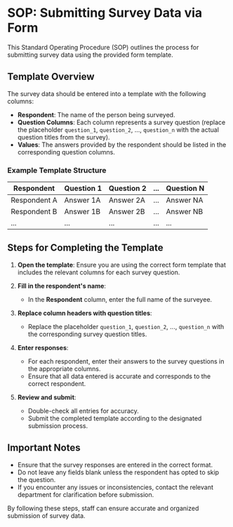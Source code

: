 # SOP: Submitting Survey Data via Form

This Standard Operating Procedure (SOP) outlines the process for submitting survey data using the provided form template. 

## Template Overview

The survey data should be entered into a template with the following columns:

- **Respondent**: The name of the person being surveyed.
- **Question Columns**: Each column represents a survey question (replace the placeholder `question_1`, `question_2`, ..., `question_n` with the actual question titles from the survey).
- **Values**: The answers provided by the respondent should be listed in the corresponding question columns.

### Example Template Structure

| Respondent   | Question 1   | Question 2   | ... | Question N   |
|--------------|--------------|--------------|-----|--------------|
| Respondent A | Answer 1A    | Answer 2A    | ... | Answer NA    |
| Respondent B | Answer 1B    | Answer 2B    | ... | Answer NB    |
| ...          | ...          | ...          | ... | ...          |

## Steps for Completing the Template

1. **Open the template**: Ensure you are using the correct form template that includes the relevant columns for each survey question.
   
2. **Fill in the respondent's name**: 
   - In the **Respondent** column, enter the full name of the surveyee.
   
3. **Replace column headers with question titles**: 
   - Replace the placeholder `question_1`, `question_2`, ..., `question_n` with the corresponding survey question titles.
   
4. **Enter responses**:
   - For each respondent, enter their answers to the survey questions in the appropriate columns.
   - Ensure that all data entered is accurate and corresponds to the correct respondent.

5. **Review and submit**:
   - Double-check all entries for accuracy.
   - Submit the completed template according to the designated submission process.

## Important Notes

- Ensure that the survey responses are entered in the correct format.
- Do not leave any fields blank unless the respondent has opted to skip the question.
- If you encounter any issues or inconsistencies, contact the relevant department for clarification before submission.

By following these steps, staff can ensure accurate and organized submission of survey data.

